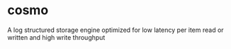 # cosmo
A log structured storage engine optimized for low latency per item read or written and high write throughput
